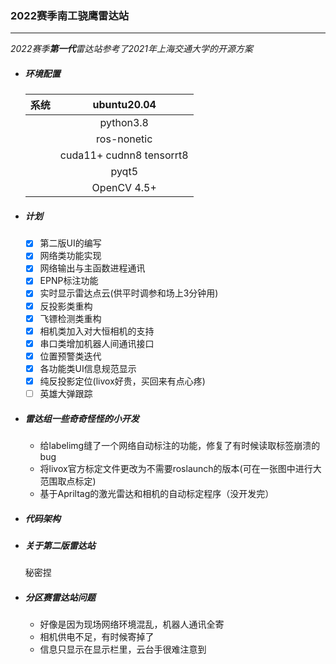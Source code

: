 ### 2022赛季南工骁鹰雷达站

------

*2022赛季**第一代**雷达站参考了2021年上海交通大学的开源方案*

- ##### 环境配置

  | 系统 |       ubuntu20.04        |
  | :--: | :----------------------: |
  |      |        python3.8         |
  |      |       ros-nonetic        |
  |      | cuda11+ cudnn8 tensorrt8 |
  |      |          pyqt5           |
  |      |       OpenCV 4.5+        |

- ##### 计划

  - [x] 第二版UI的编写
  - [x] 网络类功能实现
  - [x] 网络输出与主函数进程通讯
  - [x] EPNP标注功能
  - [x] 实时显示雷达点云(供平时调参和场上3分钟用)
  - [x] 反投影类重构
  - [x] 飞镖检测类重构
  - [x] 相机类加入对大恒相机的支持
  - [x] 串口类增加机器人间通讯接口
  - [x] 位置预警类迭代
  - [x] 各功能类UI信息规范显示
  - [x] 纯反投影定位(livox好贵，买回来有点心疼)
  - [ ] 英雄大弹跟踪

- ##### 雷达组一些奇奇怪怪的小开发

  - 给labelimg缝了一个网络自动标注的功能，修复了有时候读取标签崩溃的bug
  - 将livox官方标定文件更改为不需要roslaunch的版本(可在一张图中进行大范围取点标定)
  - 基于Apriltag的激光雷达和相机的自动标定程序（没开发完）

- ##### 代码架构

- ##### 关于第二版雷达站

  秘密捏

- ##### 分区赛雷达站问题
  - 好像是因为现场网络环境混乱，机器人通讯全寄
  - 相机供电不足，有时候寄掉了
  - 信息只显示在显示栏里，云台手很难注意到
  
